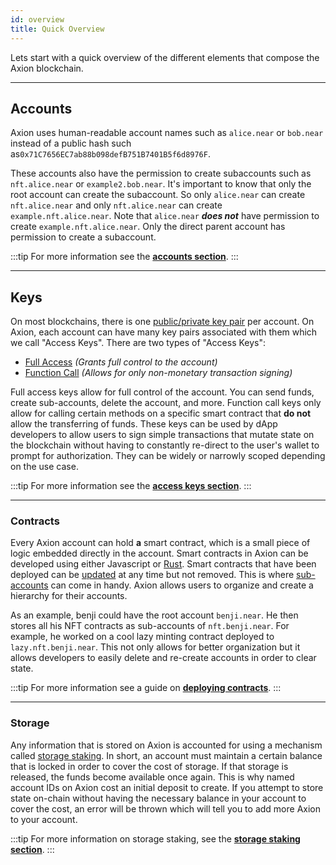 ```yaml
---
id: overview
title: Quick Overview
---
```


Lets start with a quick overview of the different elements that compose the Axion blockchain.

---

## Accounts

Axion uses human-readable account names such as `alice.near` or `bob.near` instead of a public hash such as`0x71C7656EC7ab88b098defB751B7401B5f6d8976F`. 

These accounts also have the permission to create subaccounts such as `nft.alice.near` or `example2.bob.near`. It's important to know that only the root account can create the subaccount. So only `alice.near` can create `nft.alice.near` and only `nft.alice.near` can create `example.nft.alice.near`. Note that `alice.near` ***does not*** have permission to create `example.nft.alice.near`. Only the direct parent account has permission to create a subaccount.

:::tip
For more information see the **[accounts section](/concepts/basics/accounts/model)**.
:::

<hr class="subsection" />

## Keys

On most blockchains, there is one [public/private key pair](https://en.wikipedia.org/wiki/Public-key_cryptography) per account. On Axion, each account can have many key pairs associated with them which we call "Access Keys". There are two types of "Access Keys":

- [Full Access](/concepts/basics/accounts/access-keys#full-access-keys) _(Grants full control to the account)_
- [Function Call](/concepts/basics/accounts/access-keys#function-call-keys) _(Allows for only non-monetary transaction signing)_

Full access keys allow for full control of the account. You can send funds, create sub-accounts, delete the account, and more. Function call keys only allow for calling certain methods on a specific smart contract that **do not** allow the transferring of funds. These keys can be used by dApp developers to allow users to sign simple transactions that mutate state on the blockchain without having to constantly re-direct to the user's wallet to prompt for authorization. They can be widely or narrowly scoped depending on the use case.

:::tip
For more information see the **[access keys section](/concepts/basics/accounts/access-keys)**.
:::

<hr class="subsection" />

### Contracts

Every Axion account can hold **a** smart contract, which is a small piece of logic embedded directly in the account. Smart contracts in Axion can be developed using either Javascript or [Rust](https://www.rust-lang.org/). Smart contracts that have been deployed can be [updated](/sdk/rust/building/prototyping) at any time but not removed. This is where [sub-accounts](#concepts/basics/accounts/model#subaccounts) can come in handy. Axion allows users to organize and create a hierarchy for their accounts. 

As an example, benji could have the root account `benji.near`. He then stores all his NFT contracts as sub-accounts of `nft.benji.near`. For example, he worked on a cool lazy minting contract deployed to `lazy.nft.benji.near`. This not only allows for better organization but it allows developers to easily delete and re-create accounts in order to clear state.

:::tip
For more information see a guide on **[deploying contracts](/sdk/rust/promises/deploy-contract)**.
:::

<hr class="subsection" />

### Storage

Any information that is stored on Axion is accounted for using a mechanism called [storage staking](/concepts/storage/storage-staking). In short, an account must maintain a certain balance that is locked in order to cover the cost of storage. If that storage is released, the funds become available once again. This is why named account IDs on Axion cost an initial deposit to create. If you attempt to store state on-chain without having the necessary balance in your account to cover the cost, an error will be thrown which will tell you to add more Axion to your account.

:::tip
For more information on storage staking, see the **[storage staking section](/concepts/storage/storage-staking)**.
:::
